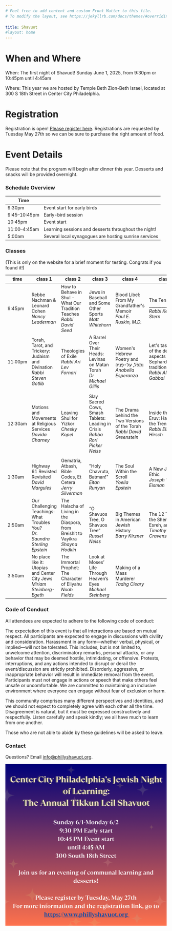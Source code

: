 ```yaml
---
# Feel free to add content and custom Front Matter to this file.
# To modify the layout, see https://jekyllrb.com/docs/themes/#overriding-theme-defaults

title: Shavuot
#layout: home
---
```

# When and Where

When: The first night of Shavuot! Sunday June 1, 2025, from 9:30pm or 10:45pm until 4:45am

Where: This year we are hosted by Temple Beth Zion-Beth Israel, located at 300 S 18th Street in Center City Philadelphia.

<!-- # Teach a class

Please [fill out this form](https://docs.google.com/forms/d/e/1FAIpQLScaJVatAmHkbXbdUBrcw-O8eOnPXadLSMF0_53cpvGhvi4xTw/viewform?usp=sharing) to propose a class to teach overnight. The deadline to submit a proposal is Friday May 9.-->

# Registration

Registration is open! [Please register here](https://templebethzionbethisrael.shulcloud.com/form/Center_City_Tikkun_Leil_Shavuot_2025). Registrations are requested by Tuesday May 27th so we can be sure to purchase the right amount of food.

# Event Details

Please note that the program will begin after dinner this year. Desserts and snacks will be provided overnight.

### Schedule Overview

| Time |  |
|---|---|
| 9:30pm | Event start for early birds |
| 9:45–10:45pm | Early-bird session |
| 10:45pm | Event start |
| 11:00–4:45am | Learning sessions and desserts throughout the night! |
| 5:00am | Several local synagogues are hosting sunrise services |

### Classes

(This is only on the website for a brief moment for testing. Congrats if you found it!)

| time | class 1 | class 2 | class 3 | class 4 | class 5 | class 6 |
|-|-|-|-|-|-|-|
| 9:45pm  | Rebbe Nachman & Leonard Cohen <br/><i> Nancy Leaderman</i>                               | How to Behave in Shul - What Our Tradition Teaches <br/><i> Rabbi David Seed</i>           | Jews in Baseball and Some Other Sports <br/><i> Matt Whitehorn</i>                      | Blood Libel: From My Grandfather's Memoir  <br/><i> Paul E. Ruskin, M.D.</i>        | The Ten \_________________  <br/><i> Rabbi Kenneth Stern</i>                                          | |
| 11:00pm | Torah, Tarot, and Trickery: Judaism and Divination <br/><i> Rabbi Steven Gotlib</i>      | Theologies of Exile <br/><i> Rabbi Ari Lev Fornari</i>                                     | A Barrel Over Their Heads: Levinas on Matan Torah <br/><i> Dr Michael Gillis</i>        | Women's Hebrew Poetry and וַתִּפֹּל, עַל-פָּנֶיהָ  <br/><i> Anabella Esperanza</i>            | Let's taste some of the delicious aspects of the Sephardi traditions <br/><i> Rabbi Albert Gabbai</i> | &nbsp;<br/><i> Rabbanit Dasi Fruchter</i>                                               |
| 12:30am | Motions and Movements at Religious Services <br/><i> Davida Charney</i>                  | Leaving Shul for Yizkor  <br/><i> Chesky Kopel</i>                                         | Slay Sacred Cows, Smash Tablets: Leading in Crisis <br/><i> Rabba Rori Picker Neiss</i> | The Drama behind the Two Versions of the Torah  <br/><i> Rabbi David Greenstein</i> | Inside the City Eruv: Halacha in the Trenches <br/><i> Rabbi Eliezer Hirsch</i>                       | The Baal Shem Tov’s Amud HaTefilah <br/><i> Rabbi Mónica Gomery and Rabbi Abi Weber</i> |
| 1:30am  | Highway 61 Revisted Revisited <br/><i> David Margules</i>                                | Gematria, Atbash, Bible Codes, Et Cetera <br/><i> Jerry Silverman</i>                      | "Holy Chavruta, Batman!" <br/><i> Eitan Runyan</i>                                      | The Soul Within the Scroll <br/><i> Yoella Epstein</i>                              | A New Jewish Ethic  <br/><i> Joseph "Joey" Eisman</i>                                                 | God Would Never... Unless?? <br/><i> Jesse Breitbart</i>                                |
| 2:50am  | Our Challenging Teachings: What Troubles You?  <br/><i> Dr. Saundra Sterling Epstein</i> | The Halacha of Living in the Diaspora, from Breishit to Vayikra <br/><i> Shayna Hodkin</i> | “O Shavuos Tree, O Shavuos Tree”  <br/><i> Russel Neiss</i>                             | Big Themes in American Jewish History  <br/><i> Barry Kirzner</i>                   | The 12 Tribes, the Shemoneh Esreh, and You  <br/><i> Timothy W. Cravens</i>                           | |
| 3:50am  | No place like it: Utopias and Center City Jews <br/><i> Miriam Steinberg-Egeth</i>       | The Immortal Prophet: The Character of Eliyahu <br/><i> Noah Fields</i>                    | Look at Moses’ Life Through Heaven’s Eyes  <br/><i> Michael Steinberg</i>               | Making of a Mass Murderer <br/><i> Tadhg Cleary</i>                                 | | |

### Code of Conduct

All attendees are expected to adhere to the following code of conduct:

The expectation of this event is that all interactions are based on mutual respect. All participants are expected to engage in discussions with civility and consideration. Harassment in any form—whether verbal, physical, or implied—will not be tolerated. This includes, but is not limited to, unwelcome attention, discriminatory remarks, personal attacks, or any behavior that may be deemed hostile, intimidating, or offensive. Protests, interruptions, and any actions intended to disrupt or derail the event/discussion are strictly prohibited. Disorderly, aggressive, or inappropriate behavior will result in immediate removal from the event. Participants must not engage in actions or speech that make others feel unsafe or uncomfortable. We are committed to maintaining an inclusive environment where everyone can engage without fear of exclusion or harm.

This community comprises many different perspectives and identities, and we should not expect to completely agree with each other all the time. Disagreement is natural, but it must be expressed constructively and respectfully. Listen carefully and speak kindly; we all have much to learn from one another.

Those who are not able to abide by these guidelines will be asked to leave.

### Contact

Questions? Email info@phillyshavuot.org.

<img src="images/shavuot2025.png" alt="Shavuot registration infographic"/>
